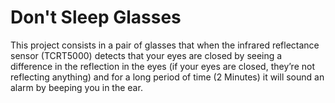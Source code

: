 # Don't Sleep Glasses
This project consists in a pair of glasses that when the infrared reflectance sensor (TCRT5000) detects that your eyes are closed by seeing a difference in the reflection in the eyes (if your eyes are closed, they’re not reflecting anything) and for a long period of time (2 Minutes) it will sound an alarm by beeping you in the ear.
